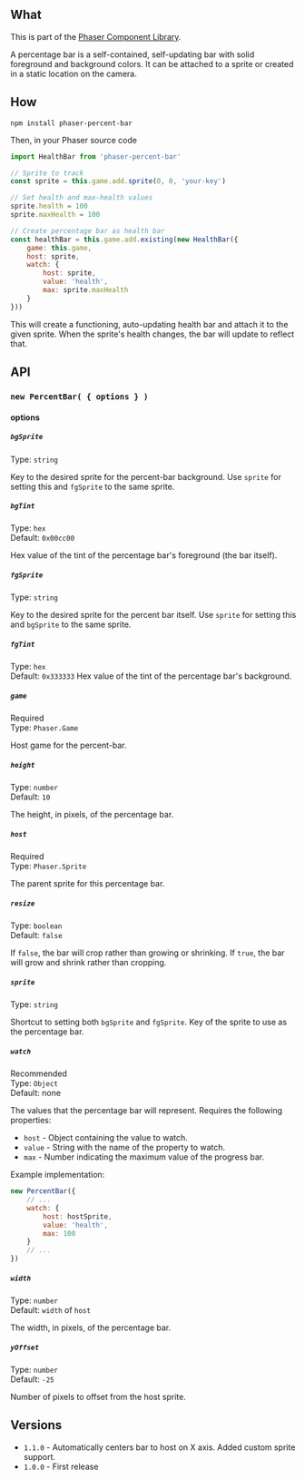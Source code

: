 ## What
This is part of the [Phaser Component Library](https://github.com/SaFrMo/phaser-component-library).

A percentage bar is a self-contained, self-updating bar with solid foreground and background colors. It can be attached to a sprite or created in a static location on the camera.

## How
`npm install phaser-percent-bar`

Then, in your Phaser source code

```js
import HealthBar from 'phaser-percent-bar'

// Sprite to track
const sprite = this.game.add.sprite(0, 0, 'your-key')

// Set health and max-health values
sprite.health = 100
sprite.maxHealth = 100

// Create percentage bar as health bar
const healthBar = this.game.add.existing(new HealthBar({
    game: this.game,
    host: sprite,
    watch: {
        host: sprite,
        value: 'health',
        max: sprite.maxHealth
    }
}))
```

This will create a functioning, auto-updating health bar and attach it to the given sprite. When the sprite's health changes, the bar will update to reflect that.

## API

### `new PercentBar( { options } )`

#### options

##### `bgSprite`

Type: `string`

Key to the desired sprite for the percent-bar background. Use `sprite` for setting this and `fgSprite` to the same sprite.

##### `bgTint`

Type: `hex`<br>
Default: `0x00cc00`

Hex value of the tint of the percentage bar's foreground (the bar itself).

##### `fgSprite`

Type: `string`

Key to the desired sprite for the percent bar itself. Use `sprite` for setting this and `bgSprite` to the same sprite.


##### `fgTint`

Type: `hex`<br>
Default: `0x333333`
Hex value of the tint of the percentage bar's background.

##### `game`

Required<br>
Type: `Phaser.Game`

Host game for the percent-bar.

##### `height`

Type: `number`<br>
Default: `10`

The height, in pixels, of the percentage bar.

##### `host`

Required<br>
Type: `Phaser.Sprite`

The parent sprite for this percentage bar.

##### `resize`

Type: `boolean`<br>
Default: `false`

If `false`, the bar will crop rather than growing or shrinking. If `true`, the bar will grow and shrink rather than cropping.

##### `sprite`

Type: `string`

Shortcut to setting both `bgSprite` and `fgSprite`. Key of the sprite to use as the percentage bar.

##### `watch`

Recommended<br>
Type: `Object`<br>
Default: none

The values that the percentage bar will represent. Requires the following properties:

* `host` - Object containing the value to watch.
* `value` - String with the name of the property to watch.
* `max` - Number indicating the maximum value of the progress bar.

Example implementation:

```js
new PercentBar({
    // ...
    watch: {
        host: hostSprite,
        value: 'health',
        max: 100
    }
    // ...
})
```

##### `width`

Type: `number`<br>
Default: `width` of `host`

The width, in pixels, of the percentage bar.

##### `yOffset`

Type: `number`<br>
Default: `-25`

Number of pixels to offset from the host sprite.

## Versions

* `1.1.0` - Automatically centers bar to host on X axis. Added custom sprite support.
* `1.0.0` - First release
